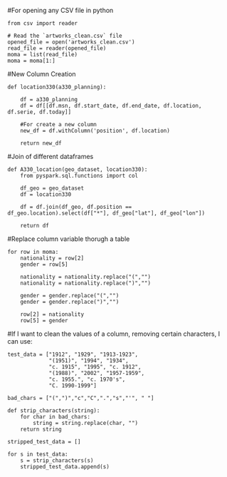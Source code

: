 #For opening any CSV file in python
    
    from csv import reader

    # Read the `artworks_clean.csv` file
    opened_file = open('artworks_clean.csv')
    read_file = reader(opened_file)
    moma = list(read_file)
    moma = moma[1:]

#New Column Creation

    def location330(a330_planning):

        df = a330_planning
        df = df[[df.msn, df.start_date, df.end_date, df.location, df.serie, df.today]]

        #For create a new column
        new_df = df.withColumn('position', df.location)

        return new_df

#Join of different dataframes

    def A330_location(geo_dataset, location330):
        from pyspark.sql.functions import col

        df_geo = geo_dataset
        df = location330

        df = df.join(df_geo, df.position == df_geo.location).select(df["*"], df_geo["lat"], df_geo["lon"])

        return df

#Replace column variable thorugh a table

    for row in moma:
        nationality = row[2]
        gender = row[5]

        nationality = nationality.replace("(","")
        nationality = nationality.replace(")","")

        gender = gender.replace("(","")
        gender = gender.replace(")","")

        row[2] = nationality
        row[5] = gender

#If I want to clean the values of a column, removing certain characters, I can use:

    test_data = ["1912", "1929", "1913-1923",
                 "(1951)", "1994", "1934",
                 "c. 1915", "1995", "c. 1912",
                 "(1988)", "2002", "1957-1959",
                 "c. 1955.", "c. 1970's", 
                 "C. 1990-1999"]

    bad_chars = ["(",")","c","C",".","s","'", " "]

    def strip_characters(string):
        for char in bad_chars:
            string = string.replace(char, "")
        return string

    stripped_test_data = []

    for s in test_data:
        s = strip_characters(s)
        stripped_test_data.append(s)
